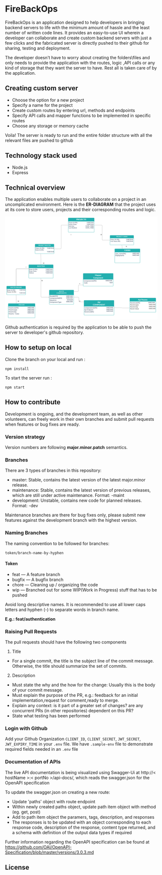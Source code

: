 # **FireBackOps** 

FireBackOps is an application designed to help developers in bringing backend servers to life with the minimum amount of hassle and the least number of written code lines. It provides an easy-to-use UI wherein a developer can collaborate and create custom backend servers with just a few clicks and the fabricated server is directly pushed to their github for sharing, testing and deployment. 

The developer doesn't have to worry about creating the folders\files and only needs to provide the application with the routes, logic ,API calls or any kind of storage that they want the server to have. Rest all is taken care of by the application.



## Creating custom server
* Choose the option for a new project
* Specify a name for the project
* Create custom routes by entering url, methods and endpoints 
* Specify API calls and mapper functions to be implemented in specific routes
* Choose any storage or memory cache

Voila! The server is ready to run and the entire folder structure with all the relevant files are pushed to github

## Technology stack used
* Node.js
* Express

## Technical overview

The application enables multiple users to collaborate on a project in an uncomplicated environment. Here is the **ER-DIAGRAM** that the project uses at its core to store users, projects and their corresponding routes and logic.

![ER-DIAGRAM](./assets/images/er-diagram.png)

Github authentication is required by the application to be able to push the server to developer's github repository.
## How to setup on local

Clone the branch on your local and run :

```
npm install 
```
To start the server run :

```
npm start
```

## How to contribute

Development is ongoing, and the development team, as well as other volunteers, can freely work in their own branches and submit pull requests when features or bug fixes are ready.

### Version strategy
Version numbers are following **major.minor.patch** semantics.

### Branches
There are 3 types of branches in this repository:

* master: Stable, contains the latest version of the latest major.minor release.
* maintenance: Stable, contains the latest version of previous releases, which are still under active maintenance. Format: <version>-maint
* development: Unstable, contains new code for planned releases. Format: <version>-dev

Maintenance branches are there for bug fixes only, please submit new features against the development branch with the highest version.

### Naming Branches

The naming convention to be followed for branches:

```
token/branch-name-by-hyphen
```
#### Token

* feat — A feature branch
* bugfix — A bugfix branch
* chore — Cleaning up / organizing the code
* wip — Branched out for some WIP(Work in Progress) stuff that has to be pushed

Avoid long descriptive names. It is recommended to use all lower caps letters and hyphen (-) to separate words in branch name.

**E.g.: feat/authentication**

### Raising Pull Requests
The pull requests should have the following two components

1. Title
* For a single commit, the title is the subject line of the commit message. Otherwise, the title should summarize the set of commits.
2. Description
* Must state the why and the how for the change: Usually this is the body of your commit message.
* Must explain the purpose of the PR, e.g.: feedback for an initial implementation,request for comment,ready to merge.
* Explain any context: is it part of a greater set of changes? are any concurrent PRs (in other repositories) dependent on this PR?
* State what testing has been performed

### Login with Github
Add your Github Organization `CLIENT_ID`, `CLIENT_SECRET`, `JWT_SECRET`, `JWT_EXPIRY_TIME` in your `.env` file. We have `.sample-env` file to demonstrate required fields needed in an `.env` file
### Documentation of APIs
The live API documentation is being visualized using Swagger-Ui at http://< hostName >:< portNo >/api-docs/, which reads the swagger.json for the OpenAPI specification

To update the swagger.json on creating a new route:
* Update 'paths' object with route endpoint
* Within newly created paths object, update path item object with method (eg. get, post)
* Add to path item object the paramers, tags, description, and responses
* The responses is to be updated with an object corresponding to each response code, description of the response, content type returned, and a schema with definition of the output data types if required

Further information regarding the OpenAPI specification can be found at https://github.com/OAI/OpenAPI-Specification/blob/master/versions/3.0.3.md

## License

